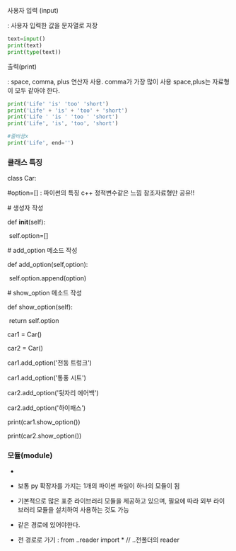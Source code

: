 사용자 입력 (input)

: 사용자 입력한 값을 문자열로 저장

``` python
text=input()
print(text)
print(type(text))
```

출력(print)

: space, comma, plus 연산자 사용. comma가 가장 많이 사용 space,plus는 자료형이 모두 같아야 한다.

```python
print('Life' 'is' 'too' 'short')
print('Life' + 'is' + 'too' + 'short')
print('Life ' 'is ' 'too ' 'short')
print('Life', 'is', 'too', 'short')

#줄바꿈x
print('Life', end='')
```



### 클래스 특징



class Car:

  \#option=[] : 파이썬의 특징 c++ 정적변수같은 느낌 참조자료형만 공유!!

 \# 생성자 작성 

  def __init__(self):

​    self.option=[]

 \# add_option 메소드 작성

  def add_option(self,option):

​    self.option.append(option)

 \# show_option 메소드 작성

  def show_option(self):

​    return self.option

car1 = Car()

car2 = Car()

car1.add_option('전동 트렁크')

car1.add_option('통풍 시트')

car2.add_option('뒷자리 에어백')

car2.add_option('하이패스')

print(car1.show_option())

print(car2.show_option())

### 모듈(module)

- 

- 보통 py 확장자를 가지는 1개의 파이썬 파일이 하나의 모듈이 됨
- 기본적으로 많은 표준 라이브러리 모듈을 제공하고 있으며, 필요에 따라 외부 라이브러리 모듈을 설치하여 사용하는 것도 가능
- 같은 경로에 있어야한다.

- 전 경로로 가기 : from ..reader import *    // ..전폴더의 reader